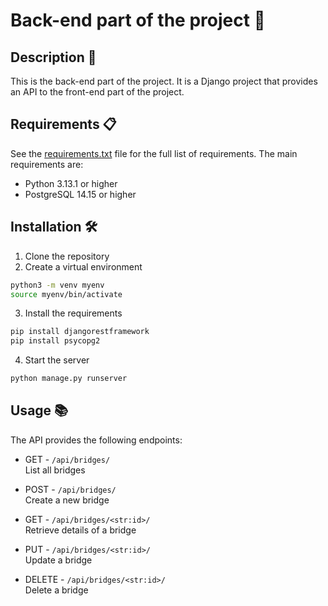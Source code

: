 # Back-end part of the project 🚀

## Description 📄

This is the back-end part of the project. It is a Django project that provides an API to the front-end part of the project.

## Requirements 📋

See the [requirements.txt](./requirements.txt) file for the full list of requirements. The main requirements are:

- Python 3.13.1 or higher
- PostgreSQL 14.15 or higher

## Installation 🛠️

1. Clone the repository
2. Create a virtual environment

```bash
python3 -m venv myenv
source myenv/bin/activate
```

3. Install the requirements
```bash
pip install djangorestframework
pip install psycopg2
```

4. Start the server

```bash
python manage.py runserver
```

## Usage 📚

The API provides the following endpoints:

- GET - `/api/bridges/` <br />
List all bridges

- POST - `/api/bridges/` <br />
Create a new bridge

- GET -  `/api/bridges/<str:id>/` <br />
Retrieve details of a bridge

- PUT - `/api/bridges/<str:id>/` <br />
Update a bridge

- DELETE - `/api/bridges/<str:id>/` <br />
Delete a bridge
